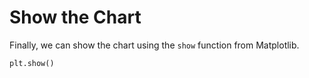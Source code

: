 # Show the Chart

Finally, we can show the chart using the `show` function from Matplotlib.

```python
plt.show()
```
